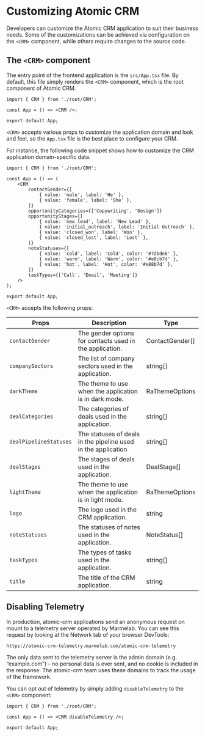 # Customizing Atomic CRM

Developers can customize the Atomic CRM application to suit their business needs. Some of the customizations can be achieved via configuration on the `<CRM>` component, while others require changes to the source code.

## The `<CRM>` component

The entry point of the frontend application is the `src/App.tsx` file. By default, this file simply renders the `<CRM>` component, which is the root component of Atomic CRM.

```tsx
import { CRM } from './root/CRM';

const App = () => <CRM />;

export default App;
```

`<CRM>` accepts various props to customize the application domain and look and feel, so the `App.tsx` file is the best place to configure your CRM.

For instance, the following code snippet shows how to customize the CRM application domain-specific data.

```tsx
import { CRM } from './root/CRM';

const App = () => (
    <CRM
        contactGender={[
            { value: 'male', label: 'He' },
            { value: 'female', label: 'She' },
        ]}
        opportunityCategories={['Copywriting', 'Design']}
        opportunityStages={[
            { value: 'new_lead', label: 'New Lead' },
            { value: 'initial_outreach', label: 'Initial Outreach' },
            { value: 'closed_won', label: 'Won' },
            { value: 'closed_lost', label: 'Lost' },
        ]}
        noteStatuses={[
            { value: 'cold', label: 'Cold', color: '#7dbde8' },
            { value: 'warm', label: 'Warm', color: '#e8cb7d' },
            { value: 'hot', label: 'Hot', color: '#e88b7d' },
        ]}
        taskTypes={['Call', 'Email', 'Meeting']}
    />
);

export default App;
```

`<CRM>` accepts the following props:

| Props                   | Description                                                           | Type            |
|-------------------------|-----------------------------------------------------------------------|-----------------|
| `contactGender`         | The gender options for contacts used in the application.              | ContactGender[] |
| `companySectors`        | The list of company sectors used in the application.                  | string[]       |
| `darkTheme`             | The theme to use when the application is in dark mode.                | RaThemeOptions  |
| `dealCategories`        | The categories of deals used in the application.                      | string[]        |
| `dealPipelineStatuses`  | The statuses of deals in the pipeline used in the application         | string[]        |
| `dealStages`            | The stages of deals used in the application.                          | DealStage[]     |
| `lightTheme`            | The theme to use when the application is in light mode.               | RaThemeOptions  |
| `logo`                  | The logo used in the CRM application.                                 | string          |
| `noteStatuses`          | The statuses of notes used in the application.                        | NoteStatus[]    |
| `taskTypes`             | The types of tasks used in the application.                           | string[]        |
| `title`                 | The title of the CRM application.                                     | string          |

## Disabling Telemetry

In production, atomic-crm applications send an anonymous request on mount to a telemetry server operated by Marmelab. You can see this request by looking at the Network tab of your browser DevTools:

```
https://atomic-crm-telemetry.marmelab.com/atomic-crm-telemetry
```

The only data sent to the telemetry server is the admin domain (e.g. “example.com”) - no personal data is ever sent, and no cookie is included in the response. The atomic-crm team uses these domains to track the usage of the framework.

You can opt out of telemetry by simply adding `disableTelemetry` to the `<CRM>` component:

```tsx
import { CRM } from './root/CRM';

const App = () => <CRM disableTelemetry />;

export default App;
```
